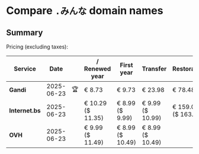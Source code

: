# Compare `.みんな` domain names

## Summary

Pricing (excluding taxes):

| Service | Date |  | / Renewed year | First year | Transfer | Restoration |
|--|--|--|--|--|--|--|
| **Gandi** | 2025-06-23 | 🏆 | € 8.73 | € 9.73 | € 23.98 | € 78.48 |
| **Internet.bs** | 2025-06-23 |  | € 10.29<br>($ 11.35) | € 8.99<br>($ 9.99) | € 9.99<br>($ 10.99) | € 159.05<br>($ 163.55) |
| **OVH** | 2025-06-23 |  | € 9.99<br>($ 11.49) | € 8.99<br>($ 10.49) | € 8.99<br>($ 10.49) |  |
